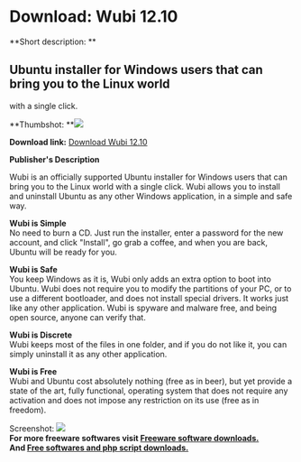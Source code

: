 # Download: Wubi 12.10

**Short description: **

## Ubuntu installer for Windows users that can bring you to the Linux world
with a single click.

  
**Thumbshot: **![](http://www.freewarefiles.com/screenshot/wubi8_md.gif)   
  
**Download link:** [Download Wubi 12.10](http://freesoftwares.boysofts.com/Wubi_program_42784.html)  
  

**Publisher's Description**  
  

Wubi is an officially supported Ubuntu installer for Windows users that can
bring you to the Linux world with a single click. Wubi allows you to install
and uninstall Ubuntu as any other Windows application, in a simple and safe
way.

**Wubi is Simple**  
No need to burn a CD. Just run the installer, enter a password for the new
account, and click "Install", go grab a coffee, and when you are back, Ubuntu
will be ready for you.

**Wubi is Safe**  
You keep Windows as it is, Wubi only adds an extra option to boot into Ubuntu.
Wubi does not require you to modify the partitions of your PC, or to use a
different bootloader, and does not install special drivers. It works just like
any other application. Wubi is spyware and malware free, and being open
source, anyone can verify that.

**Wubi is Discrete**  
Wubi keeps most of the files in one folder, and if you do not like it, you can
simply uninstall it as any other application.

**Wubi is Free**  
Wubi and Ubuntu cost absolutely nothing (free as in beer), but yet provide a
state of the art, fully functional, operating system that does not require any
activation and does not impose any restriction on its use (free as in
freedom).

  
  
Screenshot: ![](http://www.freewarefiles.com/screenshot/wubi8.gif)  
**For more freeware softwares visit [Freeware software downloads.](http://freesoftwares.boysofts.com/)**   
**And [Free softwares and php script downloads.](http://www.boysofts.com/)**

